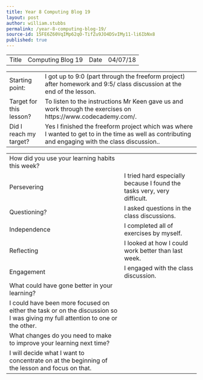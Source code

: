 ```yaml
---
title: Year 8 Computing Blog 19
layout: post
author: william.stubbs
permalink: /year-8-computing-blog-19/
source-id: 15FE6Z60VqIMp62qO-TifZu9JO4DSvIMy11-li6IbNx8
published: true
---
```

<table>
  <tr>
    <td>Title</td>
    <td>Computing Blog 19</td>
    <td>Date</td>
    <td>04/07/18</td>
  </tr>
</table>


<table>
  <tr>
    <td>Starting point:</td>
    <td>I got up to 9:0 (part through the freeform project) after homework and 9:5/ class discussion at the end of the lesson.</td>
  </tr>
  <tr>
    <td>Target for this lesson?</td>
    <td>To listen to the instructions Mr Keen gave us and work through the exercises on https://www.codecademy.com/.</td>
  </tr>
  <tr>
    <td>Did I reach my target? </td>
    <td>Yes I finished the freeform project which was where I wanted to get to in the time as well as contributing and engaging with the class discussion..</td>
  </tr>
</table>


<table>
  <tr>
    <td>How did you use your learning habits this week?</td>
    <td></td>
  </tr>
  <tr>
    <td>Persevering</td>
    <td>I tried hard especially because I found the tasks very, very difficult.</td>
  </tr>
  <tr>
    <td>Questioning?</td>
    <td>I asked questions in the class discussions.</td>
  </tr>
  <tr>
    <td>Independence</td>
    <td>I completed all of exercises by myself.</td>
  </tr>
  <tr>
    <td>Reflecting</td>
    <td>I looked at how I could work better than last week.</td>
  </tr>
  <tr>
    <td>Engagement</td>
    <td>I engaged with the class discussion.</td>
  </tr>
  <tr>
    <td>What could have gone better in your learning?</td>
    <td></td>
  </tr>
  <tr>
    <td>I could have been more focused on either the task or on the discussion so I was giving my full attention to one or the other.</td>
    <td></td>
  </tr>
  <tr>
    <td>What changes do you need to make to improve your learning next time?</td>
    <td></td>
  </tr>
  <tr>
    <td>I will decide what I want to concentrate on at the beginning of the lesson and focus on that.</td>
    <td></td>
  </tr>
</table>


